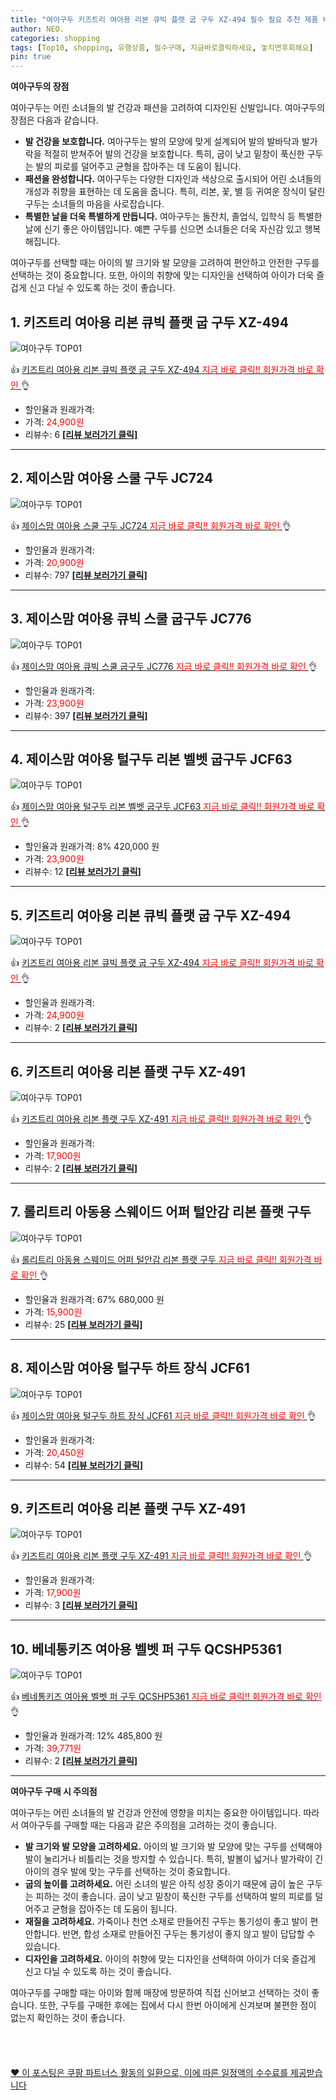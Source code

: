 ```yaml
---
title: "여아구두 키즈트리 여아용 리본 큐빅 플랫 굽 구두 XZ-494 필수 필요 추천 제품 비교 최저 가격 비교 장점 구매 후기 구매평"
author: NEO.
categories: shopping
tags: [Top10, shopping, 유행상품, 필수구매, 지금바로클릭하세요, 놓치면후회해요]
pin: true
---
```

**여아구두의 장점**

여아구두는 어린 소녀들의 발 건강과 패션을 고려하여 디자인된 신발입니다. 여아구두의 장점은 다음과 같습니다.

* **발 건강을 보호합니다.** 여아구두는 발의 모양에 맞게 설계되어 발의 발바닥과 발가락을 적절히 받쳐주어 발의 건강을 보호합니다. 특히, 굽이 낮고 밑창이 푹신한 구두는 발의 피로를 덜어주고 균형을 잡아주는 데 도움이 됩니다.
* **패션을 완성합니다.** 여아구두는 다양한 디자인과 색상으로 출시되어 어린 소녀들의 개성과 취향을 표현하는 데 도움을 줍니다. 특히, 리본, 꽃, 별 등 귀여운 장식이 달린 구두는 소녀들의 마음을 사로잡습니다.
* **특별한 날을 더욱 특별하게 만듭니다.** 여아구두는 돌잔치, 졸업식, 입학식 등 특별한 날에 신기 좋은 아이템입니다. 예쁜 구두를 신으면 소녀들은 더욱 자신감 있고 행복해집니다.

여아구두를 선택할 때는 아이의 발 크기와 발 모양을 고려하여 편안하고 안전한 구두를 선택하는 것이 중요합니다. 또한, 아이의 취향에 맞는 디자인을 선택하여 아이가 더욱 즐겁게 신고 다닐 수 있도록 하는 것이 좋습니다.

   

## 1. 키즈트리 여아용 리본 큐빅 플랫 굽 구두 XZ-494

![여아구두 TOP01](https://thumbnail7.coupangcdn.com/thumbnails/remote/490x490ex/image/retail/images/7744301237563592-a55d207e-27d6-4fe5-ba60-95a93eed4b2c.jpg)


👍 [키즈트리 여아용 리본 큐빅 플랫 굽 구두 XZ-494 <font color=red> 지금 바로 클릭!! 회원가격 바로 확인 </font> ](https://link.coupang.com/re/AFFSDP?lptag=AF3617701&subid=GithubCoopas&pageKey=6741306015&traceid=V0-153&itemId=15737632708&vendorItemId=82951551297) 👌 


- 할인율과 원래가격: 
- 가격: <span style='color:red'>24,900원</span>
- 리뷰수: 6  [**[리뷰 보러가기 클릭]**](https://link.coupang.com/re/AFFSDP?lptag=AF3617701&subid=GithubCoopas&pageKey=6741306015&traceid=V0-153&itemId=15737632708&vendorItemId=82951551297)

---


   

## 2. 제이스맘 여아용 스쿨 구두 JC724

![여아구두 TOP01](https://thumbnail10.coupangcdn.com/thumbnails/remote/490x490ex/image/vendor_inventory/70c0/d2b98bea5d2537961493919f24d221f2e774d82fbdd38fe30c9263b5a7e6.jpg)


👍 [제이스맘 여아용 스쿨 구두 JC724 <font color=red> 지금 바로 클릭!! 회원가격 바로 확인 </font> ](https://link.coupang.com/re/AFFSDP?lptag=AF3617701&subid=GithubCoopas&pageKey=1598474021&traceid=V0-153&itemId=2730696473&vendorItemId=71496007572) 👌 


- 할인율과 원래가격: 
- 가격: <span style='color:red'>20,900원</span>
- 리뷰수: 797  [**[리뷰 보러가기 클릭]**](https://link.coupang.com/re/AFFSDP?lptag=AF3617701&subid=GithubCoopas&pageKey=1598474021&traceid=V0-153&itemId=2730696473&vendorItemId=71496007572)

---


   

## 3. 제이스맘 여아용 큐빅 스쿨 굽구두 JC776

![여아구두 TOP01](https://thumbnail8.coupangcdn.com/thumbnails/remote/490x490ex/image/vendor_inventory/49eb/fad4cced6fac2a7fdc0069a4c4aae64a19306baff1ad47191d448e162b5e.jpg)


👍 [제이스맘 여아용 큐빅 스쿨 굽구두 JC776 <font color=red> 지금 바로 클릭!! 회원가격 바로 확인 </font> ](https://link.coupang.com/re/AFFSDP?lptag=AF3617701&subid=GithubCoopas&pageKey=6122515378&traceid=V0-153&itemId=11615233937&vendorItemId=79092321787) 👌 


- 할인율과 원래가격: 
- 가격: <span style='color:red'>23,900원</span>
- 리뷰수: 397  [**[리뷰 보러가기 클릭]**](https://link.coupang.com/re/AFFSDP?lptag=AF3617701&subid=GithubCoopas&pageKey=6122515378&traceid=V0-153&itemId=11615233937&vendorItemId=79092321787)

---


   

## 4. 제이스맘 여아용 털구두 리본 벨벳 굽구두 JCF63

![여아구두 TOP01](https://thumbnail6.coupangcdn.com/thumbnails/remote/490x490ex/image/vendor_inventory/c0d6/1a948c3c7675a93f2e3dd697bdeea1d827b7b163786ef69c97ae5ab41ad5.jpg)


👍 [제이스맘 여아용 털구두 리본 벨벳 굽구두 JCF63 <font color=red> 지금 바로 클릭!! 회원가격 바로 확인 </font> ](https://link.coupang.com/re/AFFSDP?lptag=AF3617701&subid=GithubCoopas&pageKey=7731132815&traceid=V0-153&itemId=20775015741&vendorItemId=87844884827) 👌 


- 할인율과 원래가격: 8%  420,000   원
- 가격: <span style='color:red'>23,900원</span>
- 리뷰수: 12  [**[리뷰 보러가기 클릭]**](https://link.coupang.com/re/AFFSDP?lptag=AF3617701&subid=GithubCoopas&pageKey=7731132815&traceid=V0-153&itemId=20775015741&vendorItemId=87844884827)

---


   

## 5. 키즈트리 여아용 리본 큐빅 플랫 굽 구두 XZ-494

![여아구두 TOP01](https://thumbnail6.coupangcdn.com/thumbnails/remote/490x490ex/image/retail/images/7744098998343940-0ddbc402-b8c4-4293-ae74-7cfcbd214375.jpg)


👍 [키즈트리 여아용 리본 큐빅 플랫 굽 구두 XZ-494 <font color=red> 지금 바로 클릭!! 회원가격 바로 확인 </font> ](https://link.coupang.com/re/AFFSDP?lptag=AF3617701&subid=GithubCoopas&pageKey=6741306015&traceid=V0-153&itemId=15737632710&vendorItemId=82951551320) 👌 


- 할인율과 원래가격: 
- 가격: <span style='color:red'>24,900원</span>
- 리뷰수: 2  [**[리뷰 보러가기 클릭]**](https://link.coupang.com/re/AFFSDP?lptag=AF3617701&subid=GithubCoopas&pageKey=6741306015&traceid=V0-153&itemId=15737632710&vendorItemId=82951551320)

---


   

## 6. 키즈트리 여아용 리본 플랫 구두 XZ-491

![여아구두 TOP01](https://thumbnail6.coupangcdn.com/thumbnails/remote/490x490ex/image/retail/images/1680388086462484-c94ccb45-5892-4738-9cae-dc8f72441b77.jpg)


👍 [키즈트리 여아용 리본 플랫 구두 XZ-491 <font color=red> 지금 바로 클릭!! 회원가격 바로 확인 </font> ](https://link.coupang.com/re/AFFSDP?lptag=AF3617701&subid=GithubCoopas&pageKey=6741305295&traceid=V0-153&itemId=15737629739&vendorItemId=82951548170) 👌 


- 할인율과 원래가격: 
- 가격: <span style='color:red'>17,900원</span>
- 리뷰수: 2  [**[리뷰 보러가기 클릭]**](https://link.coupang.com/re/AFFSDP?lptag=AF3617701&subid=GithubCoopas&pageKey=6741305295&traceid=V0-153&itemId=15737629739&vendorItemId=82951548170)

---


   

## 7. 롤리트리 아동용 스웨이드 어퍼 털안감 리본 플랫 구두

![여아구두 TOP01](https://thumbnail10.coupangcdn.com/thumbnails/remote/490x490ex/image/retail/images/2173878333672316-4011358c-e8bb-4110-bf0d-699f1df2ab72.jpg)


👍 [롤리트리 아동용 스웨이드 어퍼 털안감 리본 플랫 구두 <font color=red> 지금 바로 클릭!! 회원가격 바로 확인 </font> ](https://link.coupang.com/re/AFFSDP?lptag=AF3617701&subid=GithubCoopas&pageKey=7610236869&traceid=V0-153&itemId=20153596765&vendorItemId=87246502687) 👌 


- 할인율과 원래가격: 67%  680,000   원
- 가격: <span style='color:red'>15,900원</span>
- 리뷰수: 25  [**[리뷰 보러가기 클릭]**](https://link.coupang.com/re/AFFSDP?lptag=AF3617701&subid=GithubCoopas&pageKey=7610236869&traceid=V0-153&itemId=20153596765&vendorItemId=87246502687)

---


   

## 8. 제이스맘 여아용 털구두 하트 장식 JCF61

![여아구두 TOP01](https://thumbnail7.coupangcdn.com/thumbnails/remote/490x490ex/image/vendor_inventory/d22d/ec27994cfaa4871dc055ecfed56e01fca0b80478c8775c71e45ac8bc843c.jpg)


👍 [제이스맘 여아용 털구두 하트 장식 JCF61 <font color=red> 지금 바로 클릭!! 회원가격 바로 확인 </font> ](https://link.coupang.com/re/AFFSDP?lptag=AF3617701&subid=GithubCoopas&pageKey=6870613491&traceid=V0-153&itemId=16434340109&vendorItemId=83636206497) 👌 


- 할인율과 원래가격: 
- 가격: <span style='color:red'>20,450원</span>
- 리뷰수: 54  [**[리뷰 보러가기 클릭]**](https://link.coupang.com/re/AFFSDP?lptag=AF3617701&subid=GithubCoopas&pageKey=6870613491&traceid=V0-153&itemId=16434340109&vendorItemId=83636206497)

---


   

## 9. 키즈트리 여아용 리본 플랫 구두 XZ-491

![여아구두 TOP01](https://thumbnail6.coupangcdn.com/thumbnails/remote/490x490ex/image/retail/images/1680914462999654-cd7c286a-2ee9-42cf-825e-e7a234f1eecf.jpg)


👍 [키즈트리 여아용 리본 플랫 구두 XZ-491 <font color=red> 지금 바로 클릭!! 회원가격 바로 확인 </font> ](https://link.coupang.com/re/AFFSDP?lptag=AF3617701&subid=GithubCoopas&pageKey=6741305295&traceid=V0-153&itemId=15737629755&vendorItemId=82951548248) 👌 


- 할인율과 원래가격: 
- 가격: <span style='color:red'>17,900원</span>
- 리뷰수: 3  [**[리뷰 보러가기 클릭]**](https://link.coupang.com/re/AFFSDP?lptag=AF3617701&subid=GithubCoopas&pageKey=6741305295&traceid=V0-153&itemId=15737629755&vendorItemId=82951548248)

---


   

## 10. 베네통키즈 여아용 벨벳 퍼 구두 QCSHP5361

![여아구두 TOP01](https://thumbnail7.coupangcdn.com/thumbnails/remote/490x490ex/image/retail/images/1438741912241327-768f0cc0-1b74-4460-9a08-4cc6291317ef.jpg)


👍 [베네통키즈 여아용 벨벳 퍼 구두 QCSHP5361 <font color=red> 지금 바로 클릭!! 회원가격 바로 확인 </font> ](https://link.coupang.com/re/AFFSDP?lptag=AF3617701&subid=GithubCoopas&pageKey=7662896910&traceid=V0-153&itemId=20419843494&vendorItemId=87501476896) 👌 


- 할인율과 원래가격: 12%  485,800   원
- 가격: <span style='color:red'>39,771원</span>
- 리뷰수: 2  [**[리뷰 보러가기 클릭]**](https://link.coupang.com/re/AFFSDP?lptag=AF3617701&subid=GithubCoopas&pageKey=7662896910&traceid=V0-153&itemId=20419843494&vendorItemId=87501476896)

---
**여아구두 구매 시 주의점**

여아구두는 어린 소녀들의 발 건강과 안전에 영향을 미치는 중요한 아이템입니다. 따라서 여아구두를 구매할 때는 다음과 같은 주의점을 고려하는 것이 좋습니다.

* **발 크기와 발 모양을 고려하세요.** 아이의 발 크기와 발 모양에 맞는 구두를 선택해야 발이 눌리거나 비틀리는 것을 방지할 수 있습니다. 특히, 발볼이 넓거나 발가락이 긴 아이의 경우 발에 맞는 구두를 선택하는 것이 중요합니다.
* **굽의 높이를 고려하세요.** 어린 소녀의 발은 아직 성장 중이기 때문에 굽이 높은 구두는 피하는 것이 좋습니다. 굽이 낮고 밑창이 푹신한 구두를 선택하여 발의 피로를 덜어주고 균형을 잡아주는 데 도움이 됩니다.
* **재질을 고려하세요.** 가죽이나 천연 소재로 만들어진 구두는 통기성이 좋고 발이 편안합니다. 반면, 합성 소재로 만들어진 구두는 통기성이 좋지 않고 발이 답답할 수 있습니다.
* **디자인을 고려하세요.** 아이의 취향에 맞는 디자인을 선택하여 아이가 더욱 즐겁게 신고 다닐 수 있도록 하는 것이 좋습니다.

여아구두를 구매할 때는 아이와 함께 매장에 방문하여 직접 신어보고 선택하는 것이 좋습니다. 또한, 구두를 구매한 후에는 집에서 다시 한번 아이에게 신겨보며 불편한 점이 없는지 확인하는 것이 좋습니다.<br><br><br><br><br> [ ❤  이 포스팅은 쿠팡 파트너스 활동의 일환으로, 이에 따른 일정액의 수수료를 제공받습니다](https://link.coupang.com/a/bcEFyh)